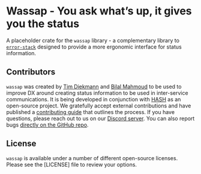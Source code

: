 # Wassap - You ask what’s up, it gives you the status

A placeholder crate for the `wassap` library - a complementary library to [`error-stack`] designed to provide a more ergonomic interface for status information.

[`error-stack`]: https://crates.io/crates/error-stack

## Contributors

`wassap` was created by [Tim Diekmann](https://github.com/TimDiekmann) and [Bilal Mahmoud](https://github.com/indietyp) to be used to improve DX around creating status information to be used in inter-service communications. It is being developed in conjunction with [HASH](https://hash.dev/) as an open-source project. We gratefully accept external contributions and have published a [contributing guide](https://github.com/hashintel/hash/blob/main/.github/CONTRIBUTING.md) that outlines the process. If you have questions, please reach out to us on our [Discord server](https://hash.ai/discord?utm_medium=organic&utm_source=github_readme_hash-repo_wassap). You can also report bugs [directly on the GitHub repo](https://github.com/hashintel/hash/issues/new?assignees=TimDiekmann%2Cindietyp).

## License

`wassap` is available under a number of different open-source licenses. Please see the [LICENSE] file to review your options.
